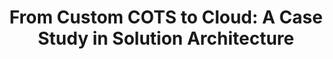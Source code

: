 ---
id: "cots-to-cloud"
title: "From Custom COTS to Cloud: A Case Study in Solution Architecture"
shortDescription: "They said it was impossible. They said it couldn’t be done. They said they would never move our customized commercial off the shelf (COTS) application and move it into the cloud. They were not a Solution Architect. Learn what it takes to do the impossible and modernize your COTS development."
description: "They said it was impossible. They said it couldn’t be done. They said they would never move our customized commercial off the shelf (COTS) application and move it into the cloud.\nThey were not a Solution Architect.\nThis session we will go through nearly 3-year journey to move a customized, Oracle-powered, on-premsis COTS ERP, and move it to a cloud powered version of itself with modern development practices. We will review the good parts, the bad parts, and provide you with your own enterprise solution architecture cheatsheet to find success in the impossibly large tasks."
eventLinks:
- id: "prairiedevcon2022-regina"
  title: "Prairie Dev Con 2022 - Regina"
- id: "prairiedevcon2022-winnipeg"
  title: "Prairie Dev Con 2022 - Winnipeg"
- id: "prairiedevcon2022-calgary"
  title: "Prairie Dev Con 2022 - Calgary"
---